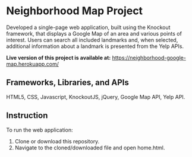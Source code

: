 # Neighborhood Map Project  
Developed a single-page web application, built using the Knockout framework, that displays a Google Map of an area and various points of interest. Users can search all included landmarks and, when selected, additional information about a landmark is presented from the Yelp APIs.

**Live version of this project is available at:** https://neighborhood-google-map.herokuapp.com/
## Frameworks, Libraries, and APIs  
HTML5, CSS, Javascript, KnockoutJS, jQuery, Google Map API, Yelp API.  
## Instruction  
To run the web application:  
1. Clone or download this repository.  
2. Navigate to the cloned/downloaded file and open home.html.

